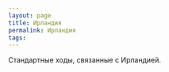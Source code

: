 ```yaml
---
layout: page
title: Ирландия
permalink: Ирландия
tags: 
---
```

Стандартные ходы, связанные с Ирландией.